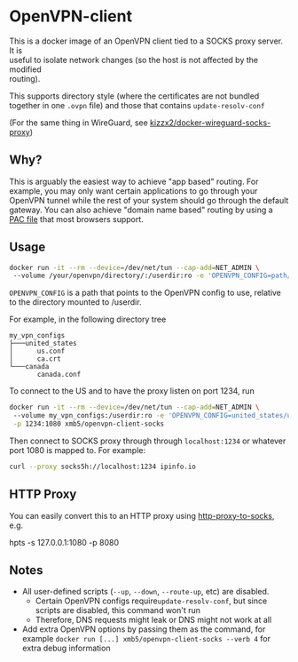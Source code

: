 
# OpenVPN-client  
  
This is a docker image of an OpenVPN client tied to a SOCKS proxy server.  It is  
useful to isolate network changes (so the host is not affected by the modified  
routing).  
  
This supports directory style (where the certificates are not bundled together in one `.ovpn` file) and those that contains `update-resolv-conf`  
  
(For the same thing in WireGuard, see [kizzx2/docker-wireguard-socks-proxy](https://github.com/kizzx2/docker-wireguard-socks-proxy))  
  
## Why?  
  
This is arguably the easiest way to achieve "app based" routing. For example, you may only want certain applications to go through your OpenVPN tunnel while the rest of your system should go through the default gateway. You can also achieve "domain name based" routing by using a [PAC file](https://developer.mozilla.org/en-US/docs/Web/HTTP/Proxy_servers_and_tunneling/Proxy_Auto-Configuration_(PAC)_file) that most browsers support.  
  
## Usage  
  
```bash  
docker run -it --rm --device=/dev/net/tun --cap-add=NET_ADMIN \  
 --volume /your/openvpn/directory/:/userdir:ro -e 'OPENVPN_CONFIG=path/to/config.conf' \ -p 1080:1080 xmb5/openvpn-client-socks
 ```  
`OPENVPN_CONFIG` is a path that points to the OpenVPN config to use, relative to the directory mounted to /userdir.  

For example, in the following directory tree  
```  
my_vpn_configs  
├───united_states  
│      us.conf  
│      ca.crt  
└───canada  
       canada.conf
 ```  
To connect to the US and to have the proxy listen on port 1234, run  
```bash  
docker run -it --rm --device=/dev/net/tun --cap-add=NET_ADMIN \  
 --volume my_vpn_configs:/userdir:ro -e 'OPENVPN_CONFIG=united_states/us.conf' \
 -p 1234:1080 xmb5/openvpn-client-socks  
```  
  
Then connect to SOCKS proxy through through `localhost:1234` or whatever port 1080 is mapped to. For example:  
  
```bash  
curl --proxy socks5h://localhost:1234 ipinfo.io  
```  
  
## HTTP Proxy  
  
You can easily convert this to an HTTP proxy using [http-proxy-to-socks](https://github.com/oyyd/http-proxy-to-socks), e.g.  
  
hpts -s 127.0.0.1:1080 -p 8080

## Notes
- All user-defined scripts (`--up`, `--down`, `--route-up`, etc) are disabled.
	- Certain OpenVPN configs require`update-resolv-conf`, but since scripts are disabled, this command won't run
	- Therefore, DNS requests might leak or DNS might not work at all
- Add extra OpenVPN options by passing them as the command, for example `docker run [...] xmb5/openvpn-client-socks --verb 4` for extra debug information